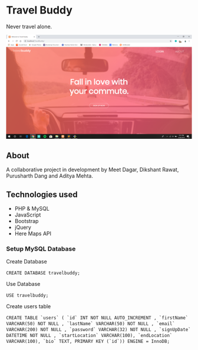 # Travel Buddy

Never travel alone.


![Landing Page](assets/images/landing-page-snap.png)


## About

A collaborative project in development by Meet Dagar, Dikshant Rawat, Purusharth Dang and Aditya Mehta.

## Technologies used

* PHP & MySQL
* JavaScript
* Bootstrap
* jQuery
* Here Maps API



### Setup MySQL Database

Create Database
```
CREATE DATABASE travelbuddy;
```

Use Database
```
USE travelbuddy;
```

Create users table
```
CREATE TABLE `users` ( `id` INT NOT NULL AUTO_INCREMENT , `firstName` VARCHAR(50) NOT NULL , `lastName` VARCHAR(50) NOT NULL , `email` VARCHAR(200) NOT NULL , `password` VARCHAR(32) NOT NULL , `signUpDate` DATETIME NOT NULL , `startLocation` VARCHAR(100), `endLocation` VARCHAR(100), `bio` TEXT, PRIMARY KEY (`id`)) ENGINE = InnoDB;
```